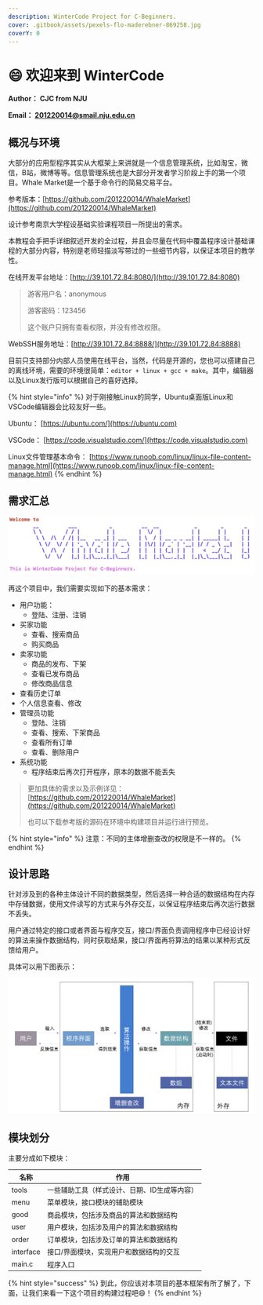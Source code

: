 ```yaml
---
description: WinterCode Project for C-Beginners.
cover: .gitbook/assets/pexels-flo-maderebner-869258.jpg
coverY: 0
---
```


# 😄 欢迎来到 WinterCode

**Author： CJC from NJU**

**Email： 201220014@smail.nju.edu.cn**

## 概况与环境&#x20;

大部分的应用型程序其实从大框架上来讲就是一个信息管理系统，比如淘宝，微信，B站，微博等等。信息管理系统也是大部分开发者学习阶段上手的第一个项目。Whale Market是一个基于命令行的简易交易平台。

参考版本：[https://github.com/201220014/WhaleMarket](https://github.com/201220014/WhaleMarket)

设计参考南京大学程设基础实验课程项目一所提出的需求。

本教程会手把手详细叙述开发的全过程，并且会尽量在代码中覆盖程序设计基础课程的大部分内容，特别是老师轻描淡写带过的一些细节内容，以保证本项目的教学性。

在线开发平台地址：[http://39.101.72.84:8080/](http://39.101.72.84:8080)

> 游客用户名：anonymous
>
> 游客密码：123456
>
> 这个账户只拥有查看权限，并没有修改权限。

WebSSH服务地址：[http://39.101.72.84:8888/](http://39.101.72.84:8888)

目前只支持部分内部人员使用在线平台，当然，代码是开源的，您也可以搭建自己的离线环境，需要的环境很简单：`editor + linux + gcc + make`。其中，编辑器以及Linux发行版可以根据自己的喜好选择。

{% hint style="info" %}
对于刚接触Linux的同学，Ubuntu桌面版Linux和VSCode编辑器会比较友好一些。

Ubuntu： [https://ubuntu.com/](https://ubuntu.com)

VSCode： [https://code.visualstudio.com/](https://code.visualstudio.com)

Linux文件管理基本命令： [https://www.runoob.com/linux/linux-file-content-manage.html](https://www.runoob.com/linux/linux-file-content-manage.html)
{% endhint %}

## 需求汇总

![](.gitbook/assets/pic00.png)

再这个项目中，我们需要实现如下的基本需求：

* 用户功能：
  * 登陆、注册、注销
* 买家功能
  * 查看、搜索商品
  * 购买商品
* 卖家功能
  * 商品的发布、下架
  * 查看已发布商品
  * 修改商品信息
* 查看历史订单
* 个人信息查看、修改
* 管理员功能
  * 登陆、注销
  * 查看、搜索、下架商品
  * 查看所有订单
  * 查看、删除用户
* 系统功能
  * 程序结束后再次打开程序，原本的数据不能丢失

> 更加具体的需求以及示例详见：[https://github.com/201220014/WhaleMarket](https://github.com/201220014/WhaleMarket)
>
> 也可以下载参考版的源码在环境中构建项目并运行进行预览。

{% hint style="info" %}
注意：不同的主体增删查改的权限是不一样的。
{% endhint %}

## 设计思路

针对涉及到的各种主体设计不同的数据类型，然后选择一种合适的数据结构在内存中存储数据，使用文件读写的方式来与外存交互，以保证程序结束后再次运行数据不丢失。

用户通过特定的接口或者界面与程序交互，接口/界面负责调用程序中已经设计好的算法来操作数据结构，同时获取结果，接口/界面再将算法的结果以某种形式反馈给用户。

具体可以用下图表示：

![设计思路示意图](.gitbook/assets/pic01.png)

## 模块划分

主要分成如下模块：

| 名称        | 作用                      |
| --------- | ----------------------- |
| tools     | 一些辅助工具（样式设计、日期、ID生成等内容） |
| menu      | 菜单模块，接口模块的辅助模块          |
| good      | 商品模块，包括涉及商品的算法和数据结构     |
| user      | 用户模块，包括涉及用户的算法和数据结构     |
| order     | 订单模块，包括涉及订单的算法和数据结构     |
| interface | 接口/界面模块，实现用户和数据结构的交互    |
| main.c    | 程序入口                    |

{% hint style="success" %}
到此，你应该对本项目的基本框架有所了解了，下面，让我们来看一下这个项目的构建过程吧:smile:！
{% endhint %}

